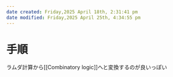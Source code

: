 ```yaml
---
date created: Friday,2025 April 18th, 2:31:41 pm
date modified: Friday,2025 April 25th, 4:34:55 pm
---
```


# 手順

ラムダ計算から[[Combinatory logic]]へと変換するのが良いっぽい